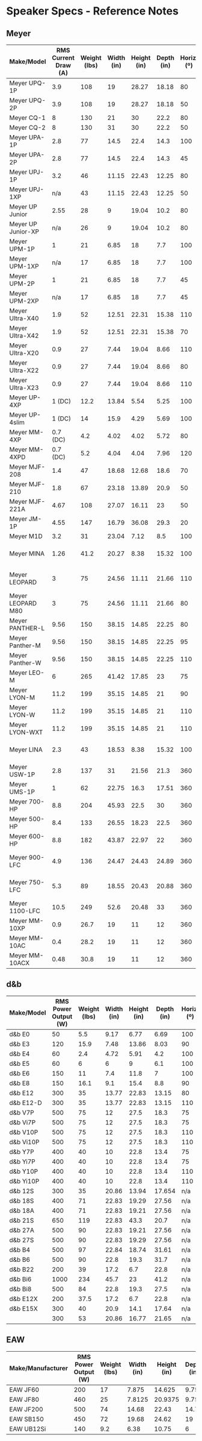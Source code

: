 # Speaker Specs - Reference Notes


## Meyer
|Make/Model        |RMS Current Draw (A)|Weight (lbs)|Width (in)|Height (in)|Depth (in)|Horiz. (º)|Vert. (º)|Horn Rotate|Peak SPL (dB)|Hardware               |
|------------------|--------------------|------------|----------|-----------|----------|----------|---------|-----------|-------------|-----------------------|
|Meyer UPQ-1P      |3.9                 |108         |19        |28.27      |18.18     |80        |50       |no         |136          |M10                    |
|Meyer UPQ-2P      |3.9                 |108         |19        |28.27      |18.18     |50        |50       |no         |136          |M10                    |
|Meyer CQ-1        |8                   |130         |21        |30         |22.2      |80        |40       |no         |136          |M10                    |
|Meyer CQ-2        |8                   |130         |31        |30         |22.2      |50        |40       |no         |139          |M10                    |
|Meyer UPA-1P      |2.8                 |77          |14.5      |22.4       |14.3      |100       |40       |no         |133          |M10                    |
|Meyer UPA-2P      |2.8                 |77          |14.5      |22.4       |14.3      |45        |45       |no         |133          |M10                    |
|Meyer UPJ-1P      |3.2                 |46          |11.15     |22.43      |12.25     |80        |50       |yes        |128          |M8                     |
|Meyer UPJ-1XP     |n/a                 |43          |11.15     |22.43      |12.25     |50        |80       |yes        |125          |M8                     |
|Meyer UP Junior   |2.55                |28          |9         |19.04      |10.2      |80        |50       |yes        |123.5        |M8                     |
|Meyer UP Junior-XP|n/a                 |26          |9         |19.04      |10.2      |80        |50       |yes        |126          |M8                     |
|Meyer UPM-1P      |1                   |21          |6.85      |18         |7.7       |100       |100      |no         |123          |M10                    |
|Meyer UPM-1XP     |n/a                 |17          |6.85      |18         |7.7       |100       |100      |no         |123          |M10                    |
|Meyer UPM-2P      |1                   |21          |6.85      |18         |7.7       |45        |45       |no         |123          |M10                    |
|Meyer UPM-2XP     |n/a                 |17          |6.85      |18         |7.7       |45        |45       |no         |123          |M10                    |
|Meyer Ultra-X40   |1.9                 |52          |12.51     |22.31      |15.38     |110       |50       |yes        |138          |M8                     |
|Meyer Ultra-X42   |1.9                 |52          |12.51     |22.31      |15.38     |70        |50       |yes        |140          |M8                     |
|Meyer Ultra-X20   |0.9                 |27          |7.44      |19.04      |8.66      |110       |50       |yes        |127          |M8                     |
|Meyer Ultra-X22   |0.9                 |27          |7.44      |19.04      |8.66      |80        |50       |yes        |128.5        |M8                     |
|Meyer Ultra-X23   |0.9                 |27          |7.44      |19.04      |8.66      |110       |110      |no         |124          |M8                     |
|Meyer UP-4XP      |1 (DC)              |12.2        |13.84     |5.54       |5.25      |100       |100      |no         |121          |M10                    |
|Meyer UP-4slim    |1 (DC)              |14          |15.9      |4.29       |5.69      |100       |100      |no         |116.5        |M8                     |
|Meyer MM-4XP      |0.7 (DC)            |4.2         |4.02      |4.02       |5.72      |80        |80       |no         |113          |3/8"-16                |
|Meyer MM-4XPD     |0.7 (DC)            |5.2         |4.04      |4.04       |7.96      |120       |120      |no         |111.5        |3/8"-16                |
|Meyer MJF-208     |1.4                 |47          |18.68     |12.68      |18.6      |70        |50       |no         |n/a          |n/a                    |
|Meyer MJF-210     |1.8                 |67          |23.18     |13.89      |20.9      |50        |70       |no         |n/a          |n/a                    |
|Meyer MJF-221A    |4.67                |108         |27.07     |16.11      |23        |50        |50       |no         |139          |n/a                    |
|Meyer JM-1P       |4.55                |147         |16.79     |36.08      |29.3      |20        |60       |no         |138          |M10                    |
|Meyer M1D         |3.2                 |31          |23.04     |7.12       |8.5       |100       |10       |no         |125          |n/a                    |
|Meyer MINA        |1.26                |41.2        |20.27     |8.38       |15.32     |100       |n/a      |no         |128          |MG-MINA/LINA Top Grid  |
|Meyer LEOPARD     |3                   |75          |24.56     |11.11      |21.66     |110       |n/a      |no         |142          |MG-LEOPARD/900 Top Grid|
|Meyer LEOPARD M80 |3                   |75          |24.56     |11.11      |21.66     |80        |n/a      |no         |142          |MG-LEOPARD/900 Top Grid|
|Meyer PANTHER-L   |9.56                |150         |38.15     |14.85      |22.25     |80        |n/a      |no         |150.5        |n/a                    |
|Meyer Panther-M   |9.56                |150         |38.15     |14.85      |22.25     |95        |n/a      |no         |150.5        |n/a                    |
|Meyer Panther-W   |9.56                |150         |38.15     |14.85      |22.25     |110       |n/a      |no         |149.5        |n/a                    |
|Meyer LEO-M       |6                   |265         |41.42     |17.85      |23        |75        |n/a      |no         |155          |MTG-LEO-M Top Grid     |
|Meyer LYON-M      |11.2                |199         |35.15     |14.85      |21        |90        |n/a      |no         |150          |MTG-LYON Top Grid      |
|Meyer LYON-W      |11.2                |199         |35.15     |14.85      |21        |110       |n/a      |no         |148          |MTG-LYON Top Grid      |
|Meyer LYON-WXT    |11.2                |199         |35.15     |14.85      |21        |110       |n/a      |no         |148          |MTG-LYON Top Grid      |
|Meyer LINA        |2.3                 |43          |18.53     |8.38       |15.32     |100       |n/a      |no         |138          |MG-MINA/LINA Top Grid  |
|Meyer USW-1P      |2.8                 |137         |31        |21.56      |21.3      |360       |360      |no         |135          |n/a                    |
|Meyer UMS-1P      |1                   |62          |22.75     |16.3       |17.51     |360       |360      |no         |127          |n/a                    |
|Meyer 700-HP      |8.8                 |204         |45.93     |22.5       |30        |360       |360      |no         |139          |n/a                    |
|Meyer 500-HP      |8.4                 |133         |26.55     |18.23      |22.5      |360       |360      |no         |135          |n/a                    |
|Meyer 600-HP      |8.8                 |182         |43.87     |22.97      |22        |360       |360      |no         |138          |MRF-600 |
|Meyer 900-LFC     |4.9                 |136         |24.47     |24.43      |24.89     |360       |360      |no         |133          |MG-LEOPARD/900 Top Grid|
|Meyer 750-LFC     |5.3                 |89          |18.55     |20.43      |20.88     |360       |360      |no         |130.5        |MG-MINA/LINA Top Grid  |
|Meyer 1100-LFC    |10.5                |249         |52.6      |20.48      |33        |360       |360      |no         |140          |MTG-1100 Top Grid      |
|Meyer MM-10XP     |0.9                 |26.7        |19        |11         |12        |360       |360      |no         |123          |3/8" or M10            |
|Meyer MM-10AC     |0.4                 |28.2        |19        |11         |12        |360       |360      |no         |123          |3/8" or M10            |
|Meyer MM-10ACX    |0.48                |30.8        |19        |11         |12        |360       |360      |no         |123          |3/8" or M10            |


## d&b
|Make/Model|RMS Power Output (W)|Weight (lbs)|Width (in)|Height (in)|Depth (in)|Horiz. (º)|Vert. (º)|Rotate Horn|Peak SPL (dB)|Hardware|
|----------|--------------------|------------|----------|-----------|----------|----------|---------|-----------|-------------|--------|
|d&b E0    |50                  |5.5         |9.17      |6.77       |6.69      |100       |100      |no         |116          |M10     |
|d&b E3    |120                 |15.9        |7.48      |13.86      |8.03      |90        |60       |yes        |122          |M8      |
|d&b E4    |60                  |2.4         |4.72      |5.91       |4.2       |100       |100      |no         |115          |M10     |
|d&b E5    |60                  |6           |6         |9          |6.1       |100       |100      |no         |117          |M10     |
|d&b E6    |150                 |11          |7.4       |11.8       |7         |100       |55       |yes        |123          |M8      |
|d&b E8    |150                 |16.1        |9.1       |15.4       |8.8       |90        |50       |yes        |129          |M10     |
|d&b E12   |300                 |35          |13.77     |22.83      |13.15     |80        |50       |yes        |134          |M10     |
|d&b E12-D |300                 |35          |13.77     |22.83      |13.15     |110       |50       |yes        |134          |M10     |
|d&b V7P   |500                 |75          |12        |27.5       |18.3      |75        |40       |yes        |140          |M10     |
|d&b Vi7P  |500                 |75          |12        |27.5       |18.3      |75        |40       |yes        |139          |M10     |
|d&b V10P  |500                 |75          |12        |27.5       |18.3      |110       |40       |yes        |139          |M10     |
|d&b Vi10P |500                 |75          |12        |27.5       |18.3      |110       |40       |yes        |139          |M10     |
|d&b Y7P   |400                 |40          |10        |22.8       |13.4      |75        |40       |yes        |137          |M10     |
|d&b Yi7P  |400                 |40          |10        |22.8       |13.4      |75        |40       |yes        |137          |M10     |
|d&b Y10P  |400                 |40          |10        |22.8       |13.4      |110       |40       |yes        |136          |M10     |
|d&b Yi10P |400                 |40          |10        |22.8       |13.4      |110       |40       |yes        |136          |M10     |
|d&b 12S   |300                 |35          |20.86     |13.94      |17.654    |n/a       |n/a      |no         |127          |M10     |
|d&b 18S   |400                 |71          |22.83     |19.29      |27.56     |n/a       |n/a      |no         |132          |M10     |
|d&b 18A   |400                 |71          |22.83     |19.21      |27.56     |n/a       |n/a      |no         |132          |M10     |
|d&b 21S   |650                 |119         |22.83     |43.3       |20.7      |n/a       |n/a      |no         |135          |M10     |
|d&b 27A   |500                 |90          |22.83     |19.21      |27.56     |n/a       |n/a      |no         |131          |M10     |
|d&b 27S   |500                 |90          |22.83     |19.29      |27.56     |n/a       |n/a      |no         |131          |M10     |
|d&b B4    |500                 |97          |22.84     |18.74      |31.61     |n/a       |n/a      |no         |131          |M20     |
|d&b B6    |500                 |90          |22.8      |19.3       |31.7      |n/a       |n/a      |no         |134          |M20     |
|d&b B22   |200                 |39          |17.2      |6.7        |22.8      |n/a       |n/a      |no         |122          |M8      |
|d&b Bi6   |1000                |234         |45.7      |23         |41.2      |n/a       |n/a      |no         |143          |n/a     |
|d&b Bi8   |500                 |84          |22.8      |19.3       |27.5      |n/a       |n/a      |no         |134          |M10     |
|d&b E12X  |200                 |37.5        |17.2      |6.7        |22.8      |n/a       |n/a      |no         |122          |M8      |
|d&b E15X  |300                 |40          |20.9      |14.1       |17.64     |n/a       |n/a      |no         |127          |M20     |
|          |300                 |53          |20.86     |16.77      |21.65     |n/a       |n/a      |no         |130          |M20     |


## EAW
|Make/Manufacturer|RMS Power Output (W)|Weight (lbs)|Width (in)|Height (in)|Depth (in)|Horiz. (º)|Vert. (º)|Rotate Horn|Peak SPL (dB)|Hardware|
|-----------------|--------------------|------------|----------|-----------|----------|----------|---------|-----------|-------------|--------|
|EAW JF60         |200                 |17          |7.875     |14.625     |9.75      |110       |110      |no         |119          |1/4"-20 |
|EAW JF80         |460                 |25          |7.8125    |20.9375    |9.75      |100       |100      |no         |125.6        |1/4"-20 |
|EAW JF200        |500                 |74          |14.68     |22.43      |14.75     |90        |90       |no         |131          |3/8"-16 |
|EAW SB150        |450                 |72          |19.68     |24.62      |19        |n/a       |n/a      |no         |133          |n/a     |
|EAW UB12Si		  |140				   |9.2 		|6.38 	   |10.75 	   |6 		  |120 		 |120 	   |no 		   |116.5 		 |1/4"-20 |
